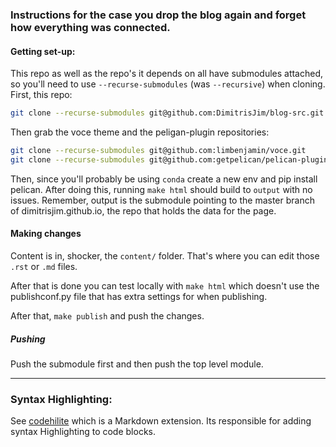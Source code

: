 ### Instructions for the case you drop the blog again and forget how everything was connected.

#### Getting set-up:

This repo as well as the repo's it depends on all have submodules attached, so you'll need to use `--recurse-submodules` (was `--recursive`) when cloning. First, this repo:

```bash
git clone --recurse-submodules git@github.com:DimitrisJim/blog-src.git
```
Then grab the voce theme and the peligan-plugin repositories:
```bash
git clone --recurse-submodules git@github.com:limbenjamin/voce.git
git clone --recurse-submodules git@github.com:getpelican/pelican-plugins
```

Then, since you'll probably be using `conda` create a new env and pip install
pelican. After doing this, running `make html` should build to `output` with no
issues. Remember, output is the submodule pointing to the master branch of
dimitrisjim.github.io, the repo that holds the data for the page.

#### Making changes

Content is in, shocker, the `content/` folder. That's where you can edit those
`.rst` or `.md` files. 

After that is done you can test locally with `make html` which doesn't use the publishconf.py file 
that has extra settings for when publishing.

After that, `make publish` and push the changes.

##### Pushing

Push the submodule first and then push the top level module.

---

### Syntax Highlighting:

See [codehilite][2] which is a Markdown extension. Its responsible for adding
syntax Highlighting to code blocks.


[1]: https://git-scm.com/book/en/v2/Git-Tools-Submodules
[2]: https://python-markdown.github.io/extensions/code_hilite/
